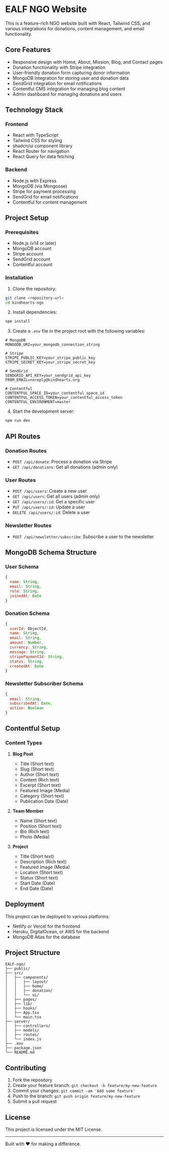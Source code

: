 # EALF NGO Website

This is a feature-rich NGO website built with React, Tailwind CSS, and various integrations for donations, content management, and email functionality.

## Core Features

- Responsive design with Home, About, Mission, Blog, and Contact pages
- Donation functionality with Stripe integration
- User-friendly donation form capturing donor information
- MongoDB integration for storing user and donation data
- SendGrid integration for email notifications
- Contentful CMS integration for managing blog content
- Admin dashboard for managing donations and users

## Technology Stack

### Frontend

- React with TypeScript
- Tailwind CSS for styling
- shadcn/ui component library
- React Router for navigation
- React Query for data fetching

### Backend

- Node.js with Express
- MongoDB (via Mongoose)
- Stripe for payment processing
- SendGrid for email notifications
- Contentful for content management

## Project Setup

### Prerequisites

- Node.js (v14 or later)
- MongoDB account
- Stripe account
- SendGrid account
- Contentful account

### Installation

1. Clone the repository:

```sh
git clone <repository-url>
cd kindhearts-ngo
```

2. Install dependencies:

```sh
npm install
```

3. Create a `.env` file in the project root with the following variables:

```
# MongoDB
MONGODB_URI=your_mongodb_connection_string

# Stripe
STRIPE_PUBLIC_KEY=your_stripe_public_key
STRIPE_SECRET_KEY=your_stripe_secret_key

# SendGrid
SENDGRID_API_KEY=your_sendgrid_api_key
FROM_EMAIL=noreply@kindhearts.org

# Contentful
CONTENTFUL_SPACE_ID=your_contentful_space_id
CONTENTFUL_ACCESS_TOKEN=your_contentful_access_token
CONTENTFUL_ENVIRONMENT=master
```

4. Start the development server:

```sh
npm run dev
```

## API Routes

### Donation Routes

- `POST /api/donate`: Process a donation via Stripe
- `GET /api/donations`: Get all donations (admin only)

### User Routes

- `POST /api/users`: Create a new user
- `GET /api/users`: Get all users (admin only)
- `GET /api/users/:id`: Get a specific user
- `PUT /api/users/:id`: Update a user
- `DELETE /api/users/:id`: Delete a user

### Newsletter Routes

- `POST /api/newsletter/subscribe`: Subscribe a user to the newsletter

## MongoDB Schema Structure

### User Schema

```javascript
{
  name: String,
  email: String,
  role: String,
  joinedAt: Date
}
```

### Donation Schema

```javascript
{
  userId: ObjectId,
  name: String,
  email: String,
  amount: Number,
  currency: String,
  message: String,
  stripePaymentId: String,
  status: String,
  createdAt: Date
}
```

### Newsletter Subscriber Schema

```javascript
{
  email: String,
  subscribedAt: Date,
  active: Boolean
}
```

## Contentful Setup

### Content Types

1. **Blog Post**

   - Title (Short text)
   - Slug (Short text)
   - Author (Short text)
   - Content (Rich text)
   - Excerpt (Short text)
   - Featured Image (Media)
   - Category (Short text)
   - Publication Date (Date)

2. **Team Member**

   - Name (Short text)
   - Position (Short text)
   - Bio (Rich text)
   - Photo (Media)

3. **Project**
   - Title (Short text)
   - Description (Rich text)
   - Featured Image (Media)
   - Location (Short text)
   - Status (Short text)
   - Start Date (Date)
   - End Date (Date)

## Deployment

This project can be deployed to various platforms:

- Netlify or Vercel for the frontend
- Heroku, DigitalOcean, or AWS for the backend
- MongoDB Atlas for the database

## Project Structure

```
EALF-ngo/
├── public/
├── src/
│   ├── components/
│   │   ├── layout/
│   │   ├── home/
│   │   ├── donation/
│   │   └── ui/
│   ├── pages/
│   ├── lib/
│   ├── hooks/
│   ├── App.tsx
│   └── main.tsx
├── server/
│   ├── controllers/
│   ├── models/
│   ├── routes/
│   └── index.js
├── .env
├── package.json
└── README.md
```

## Contributing

1. Fork the repository
2. Create your feature branch: `git checkout -b feature/my-new-feature`
3. Commit your changes: `git commit -am 'Add some feature'`
4. Push to the branch: `git push origin feature/my-new-feature`
5. Submit a pull request

## License

This project is licensed under the MIT License.

---

Built with ❤️ for making a difference.
